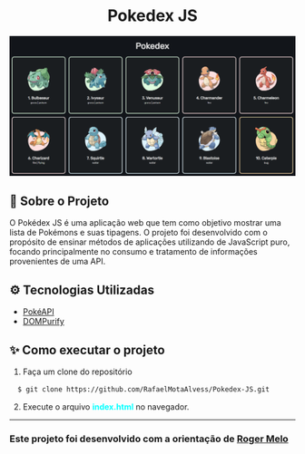 <h1 align="center">
Pokedex JS
</h1>

<img src='./assets/img/imageforreadme.png'>

## 🔎 Sobre o Projeto

O Pokédex JS é uma aplicação web que tem como objetivo mostrar uma lista de Pokémons e suas tipagens. O projeto foi desenvolvido com o propósito de ensinar métodos de aplicações utilizando de JavaScript puro, focando principalmente no consumo e tratamento de informações provenientes de uma API.

## ⚙ Tecnologias Utilizadas

- <a target="_blank" href="https://pokeapi.co">PokéAPI</a>
- <a target="_blank" href="https://github.com/cure53/DOMPurify">DOMPurify</a>

## ✨ Como executar o projeto

1. Faça um clone do repositório

```bash
  $ git clone https://github.com/RafaelMotaAlvess/Pokedex-JS.git
```

2. Execute o arquivo <span style='color: cyan; font-weight: bold;'>index.html</span> no navegador.

---

<h3>Este projeto foi desenvolvido com a orientação de <a target="_blank" href="https://github.com/Roger-Melo">Roger Melo</a></h3>
